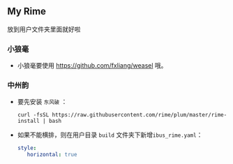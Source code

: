 ## My Rime

放到用户文件夹里面就好啦

### 小狼毫

* 小狼毫要使用 https://github.com/fxliang/weasel 哦。

### 中州韵

* 要先安装 `东风破` ：

  ```shell
  curl -fsSL https://raw.githubusercontent.com/rime/plum/master/rime-install | bash
  ```

* 如果不能横排，则在用户目录 `build` 文件夹下新增`ibus_rime.yaml`：

  ```yaml
  style:
     horizontal: true
  ```

  
